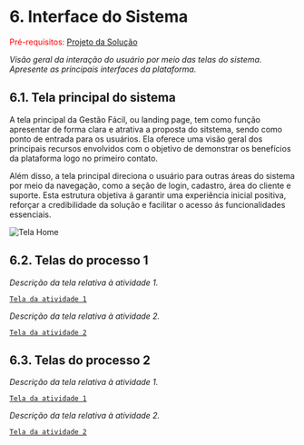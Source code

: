 
# 6. Interface do Sistema

<span style="color:red">Pré-requisitos: <a href="4-Projeto-Solucao.md"> Projeto da Solução</a></span>

_Visão geral da interação do usuário por meio das telas do sistema. Apresente as principais interfaces da plataforma._

## 6.1. Tela principal do sistema

A tela principal da Gestão Fácil, ou landing page, tem como função apresentar de forma clara e atrativa a proposta do sitstema, sendo como ponto de entrada para os usuários. Ela oferece uma visão geral dos principais recursos envolvidos com o objetivo de demonstrar os benefícios da plataforma logo no primeiro contato.

Além disso, a tela principal direciona o usuário para outras áreas do sistema por meio da navegação, como a seção de login, cadastro, área do cliente e suporte.
Esta estrutura objetiva á garantir uma experiência inicial positiva, reforçar a credibilidade da solução e facilitar o acesso ás funcionalidades essenciais.

![Tela Home](https://github.com/user-attachments/assets/c42f0988-74e6-4b16-a9ab-0c0a7a85411d)

## 6.2. Telas do processo 1

_Descrição da tela relativa à atividade 1._

[`Tela da atividade 1`](images/)

_Descrição da tela relativa à atividade 2._

[`Tela da atividade 2`](images/)


## 6.3. Telas do processo 2

_Descrição da tela relativa à atividade 1._

[`Tela da atividade 1`](images/)

_Descrição da tela relativa à atividade 2._

[`Tela da atividade 2`](images/)


